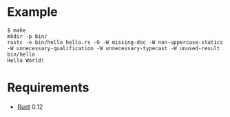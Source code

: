 # Example

```
$ make
mkdir -p bin/
rustc -o bin/hello hello.rs -O -W missing-doc -W non-uppercase-statics -W unnecessary-qualification -W unnecessary-typecast -W unused-result
bin/hello
Hello World!
```

# Requirements

* [Rust](http://www.rust-lang.org/) 0.12

